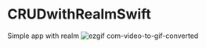 # CRUDwithRealmSwift
 Simple app with realm
![ezgif com-video-to-gif-converted](https://github.com/dsm5e/ENRealmSwift/assets/88927934/5337010b-ab7a-474f-97c7-e76fe653f6e9)

